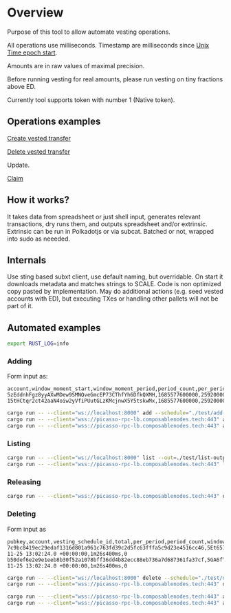 # Overview

Purpose of this tool to allow automate vesting operations.

All operations use milliseconds. Timestamp are milliseconds since [Unix Time epoch start](https://en.wikipedia.org/wiki/Unix_time).

Amounts are in raw values of maximal precision.

Before running vesting for real amounts, please run vesting on tiny fractions above ED.

Currently tool supports token with number 1 (Native token).

## Operations examples

[Create vested transfer](https://polkadot.js.org/apps/?rpc=ws%3A%2F%2F127.0.0.1%3A8000#/extrinsics/decode/0x0201390100d43593c715fdd31c61141abd04a99fd6822c8558854ccde39a5684e7a56da27d0060bc49cd808f02cd36347be7274397215a17eab56c9b559d2f5f501fbc4099530100000000000000000000000000000000000c41748801000000c87e9a000000001800000013004cc96aec63b3030000)

[Delete vested transfer](https://polkadot.js.org/apps/?rpc=ws%3A%2F%2F127.0.0.1%3A8000#/extrinsics/decode/0x020123020839020022123bdec5e64df1cd427e96f7e72f67c1dd25682b5503d56aeff4a606662c31010000000000000000000000000000000006020022123bdec5e64df1cd427e96f7e72f67c1dd25682b5503d56aeff4a606662c3100b8e39e87c0fec96f7d012d31a4c27b44bfb504ab359662112e4270e380c8434113004059be6f7c40030000)

Update.

[Claim](https://polkadot.js.org/apps/?rpc=ws%3A%2F%2F127.0.0.1%3A8000#/extrinsics/decode/0x39000100000000000000000000000000000000)

## How it works?

It takes data from spreadsheet or just shell input, generates relevant transactions, dry runs them, and outputs spreadsheet and/or extrinsic. 
Extrinsic can be run in Polkadotjs or via subcat. Batched or not, wrapped into sudo as neeeded.

## Internals

Use sting based subxt client, use default naming, but overridable. 
On start it downloads metadata and matches strings to SCALE. 
Code is non optimized copy pasted by implementation.
May do additional actions (e.g. seed vested accounts with ED), but executing TXes or handling other pallets will not be part of it. 

## Automated examples

```bash
export RUST_LOG=info
```


### Adding

Form input as:
```csv
account,window_moment_start,window_moment_period,period_count,per_period
5zEddnhFgz8yyAXwMDew9SMNQveGmcEP73CThfYh6DfkQXMH,1685577600000,2592000000,24,266666670000000000
15tHCtqr2ct42aaN4oiw2yVfiPUutGLzKMcjnwX5Y5tskwMx,1685577600000,2592000000,24,70175440000000000
``` 

```bash
cargo run -- --client="ws://localhost:8000" add --schedule="./test/add-collators.csv" --key="//Alice" --from="$FUNDS_ACCOUNT"
cargo run -- --client="wss://picasso-rpc-lb.composablenodes.tech:443" add --schedule="./test/add.csv" --key="0xff170d6075538580671f6e45f1c2701f46160dfbe57c551d01e15ecc82b8ffd3" --from="$FUNDS_ACCOUNT" --out=./test/add-output.csv
cargo run -- --client="wss://picasso-rpc-lb.composablenodes.tech:443" add --schedule="./test/add.csv" --key="0xff170d6075538580671f6e45f1c2701f46160dfbe57c551d01e15ecc82b8ffd3" --from="$FUNDS_ACCOUNT" --batch=true
```

### Listing

```bash
cargo run -- --client="ws://localhost:8000" list --out=./test/list-output.csv
cargo run -- --client="wss://picasso-rpc-lb.composablenodes.tech:443" list --out=./test/list-output.csv
```


### Releasing

```bash
cargo run -- --client="wss://picasso-rpc-lb.composablenodes.tech:443" unlock --schedule="./test/clean.csv" --key="//Alice"
```

### Deleting

Form input as 
```csv
pubkey,account,vesting_schedule_id,total,per_period,period_count,window_start,window_period,already_claimed
7c9bc8419ec29edaf1316d801a961c763fd39c2d5fc63fffa5c9d23e4516cc46,5Et657z8ozseQccz5LAZTBq1rkSC9kBgnVtE69AEynUwDCKx,100,8333332999999999871,13000519500780031,641,2022-11-25 13:02:24.0 +00:00:00,1m26s400ms,0
b50def6e2e9e1eeb8b30f52a1078bff36dd4b82ecc88eb736a7d687361fa37cf,5GA6fTj1EmCNyAWD5ZhYtq49XpC52EvMwqsdCCw5jCSTwXAE,158,1249999999999999484,1950078003120124,641,2022-11-25 13:02:24.0 +00:00:00,1m26s400ms,0
```

```bash
cargo run -- --client="ws://localhost:8000" delete --schedule="./test/delete-all.csv" --key="//Alice" --to="$FUNDS_ACCOUNT"
cargo run -- --client="wss://picasso-rpc-lb.composablenodes.tech:443" delete --schedule="./test/delete-all.csv" --key="//Alice" --to="$FUNDS_ACCOUNT"
```



```bash
cargo run -- --client="wss://picasso-rpc-lb.composablenodes.tech:443" add --schedule="./test/add.csv" --key="0xff170d6075538580671f6e45f1c2701f46160dfbe57c551d01e15ecc82b8ffd3" --from="$FUNDS_ACCOUNT" --out=./test/add-output.csv
cargo run -- --client="wss://picasso-rpc-lb.composablenodes.tech:443" add --schedule="./test/add.csv" --key="0xff170d6075538580671f6e45f1c2701f46160dfbe57c551d01e15ecc82b8ffd3" --from="$FUNDS_ACCOUNT" --batch=true
```

